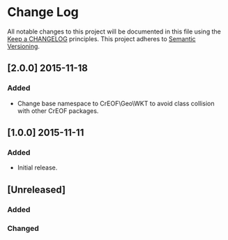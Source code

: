 # Change Log
All notable changes to this project will be documented in this file using the [Keep a CHANGELOG](http://keepachangelog.com/) principles.
This project adheres to [Semantic Versioning](http://semver.org/).

## [2.0.0] 2015-11-18
### Added
- Change base namespace to CrEOF\Geo\WKT to avoid class collision with other CrEOF packages.

## [1.0.0] 2015-11-11
### Added
- Initial release.

## [Unreleased]
### Added
### Changed


